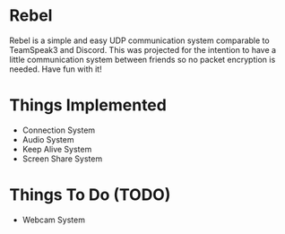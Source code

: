 # Rebel

Rebel is a simple and easy UDP communication system comparable to TeamSpeak3 and Discord. This was projected for the intention to have a little communication system between friends so no packet encryption is needed. Have fun with it!

# Things Implemented

+ Connection System
+ Audio System
+ Keep Alive System
+ Screen Share System

# Things To Do (TODO)

+ Webcam System
